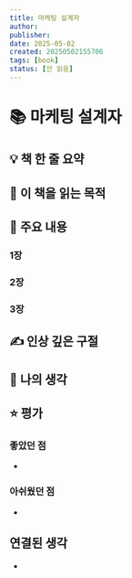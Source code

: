 ```yaml
---
title: 마케팅 설계자
author: 
publisher: 
date: 2025-05-02
created: 20250502155706
tags: [book]
status: [안 읽음]
---
```


# 📚 마케팅 설계자

## 💡 책 한 줄 요약


## 🎯 이 책을 읽는 목적


## 📑 주요 내용
### 1장


### 2장


### 3장


## ✍️ 인상 깊은 구절
> 

## 🤔 나의 생각


## ⭐ 평가
### 좋았던 점
- 

### 아쉬웠던 점
- 

## 연결된 생각
- 

